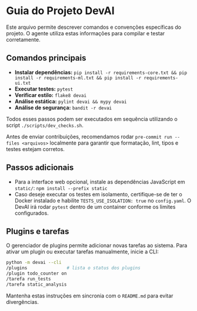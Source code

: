 # Guia do Projeto DevAI

Este arquivo permite descrever comandos e convenções específicas do projeto. O agente utiliza estas informações para compilar e testar corretamente.

## Comandos principais

- **Instalar dependências:**
  `pip install -r requirements-core.txt && pip install -r requirements-ml.txt && pip install -r requirements-ui.txt`
- **Executar testes:** `pytest`
- **Verificar estilo:** `flake8 devai`
- **Análise estática:** `pylint devai && mypy devai`
- **Análise de segurança:** `bandit -r devai`

Todos esses passos podem ser executados em sequência utilizando o script `./scripts/dev_checks.sh`.

Antes de enviar contribuições, recomendamos rodar `pre-commit run --files <arquivos>` localmente para garantir que formatação, lint, tipos e testes estejam corretos.

## Passos adicionais

- Para a interface web opcional, instale as dependências JavaScript em `static/`:
  `npm install --prefix static`
- Caso deseje executar os testes em isolamento, certifique-se de ter o Docker
  instalado e habilite `TESTS_USE_ISOLATION: true` no `config.yaml`. O DevAI
  irá rodar `pytest` dentro de um container conforme os limites configurados.

## Plugins e tarefas

O gerenciador de plugins permite adicionar novas tarefas ao sistema. Para
ativar um plugin ou executar tarefas manualmente, inicie a CLI:

```bash
python -m devai --cli
/plugins               # lista o status dos plugins
/plugin todo_counter on
/tarefa run_tests
/tarefa static_analysis
```

Mantenha estas instruções em sincronia com o `README.md` para evitar divergências.
